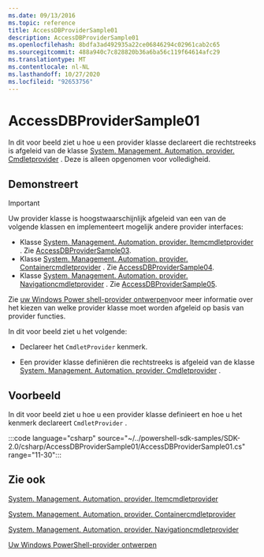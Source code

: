 ```yaml
---
ms.date: 09/13/2016
ms.topic: reference
title: AccessDBProviderSample01
description: AccessDBProviderSample01
ms.openlocfilehash: 8bdfa3ad492935a22ce06846294c02961cab2c65
ms.sourcegitcommit: 488a940c7c828820b36a6ba56c119f64614afc29
ms.translationtype: MT
ms.contentlocale: nl-NL
ms.lasthandoff: 10/27/2020
ms.locfileid: "92653756"
---
```

# <a name="accessdbprovidersample01"></a>AccessDBProviderSample01

In dit voor beeld ziet u hoe u een provider klasse declareert die rechtstreeks is afgeleid van de klasse [System. Management. Automation. provider. Cmdletprovider](/dotnet/api/System.Management.Automation.Provider.CmdletProvider) . Deze is alleen opgenomen voor volledigheid.

## <a name="demonstrates"></a>Demonstreert

> [!IMPORTANT]
> Uw provider klasse is hoogstwaarschijnlijk afgeleid van een van de volgende klassen en implementeert mogelijk andere provider interfaces:
>
> - Klasse [System. Management. Automation. provider. Itemcmdletprovider](/dotnet/api/System.Management.Automation.Provider.ItemCmdletProvider) . Zie [AccessDBProviderSample03](./accessdbprovidersample03.md).
> - Klasse [System. Management. Automation. provider. Containercmdletprovider](/dotnet/api/System.Management.Automation.Provider.ContainerCmdletProvider) . Zie [AccessDBProviderSample04](./accessdbprovidersample04.md).
> - Klasse [System. Management. Automation. provider. Navigationcmdletprovider](/dotnet/api/System.Management.Automation.Provider.NavigationCmdletProvider) . Zie [AccessDBProviderSample05](./accessdbprovidersample05.md).
>
> Zie [uw Windows Power shell-provider ontwerpen](./provider-types.md)voor meer informatie over het kiezen van welke provider klasse moet worden afgeleid op basis van provider functies.

In dit voor beeld ziet u het volgende:

- Declareer het `CmdletProvider` kenmerk.

- Een provider klasse definiëren die rechtstreeks is afgeleid van de klasse [System. Management. Automation. provider. Cmdletprovider](/dotnet/api/System.Management.Automation.Provider.CmdletProvider) .

## <a name="example"></a>Voorbeeld

In dit voor beeld ziet u hoe u een provider klasse definieert en hoe u het kenmerk declareert `CmdletProvider` .

:::code language="csharp" source="~/../powershell-sdk-samples/SDK-2.0/csharp/AccessDBProviderSample01/AccessDBProviderSample01.cs" range="11-30":::

## <a name="see-also"></a>Zie ook

[System. Management. Automation. provider. Itemcmdletprovider](/dotnet/api/System.Management.Automation.Provider.ItemCmdletProvider)

[System. Management. Automation. provider. Containercmdletprovider](/dotnet/api/System.Management.Automation.Provider.ContainerCmdletProvider)

[System. Management. Automation. provider. Navigationcmdletprovider](/dotnet/api/System.Management.Automation.Provider.NavigationCmdletProvider)

[Uw Windows PowerShell-provider ontwerpen](./provider-types.md)
